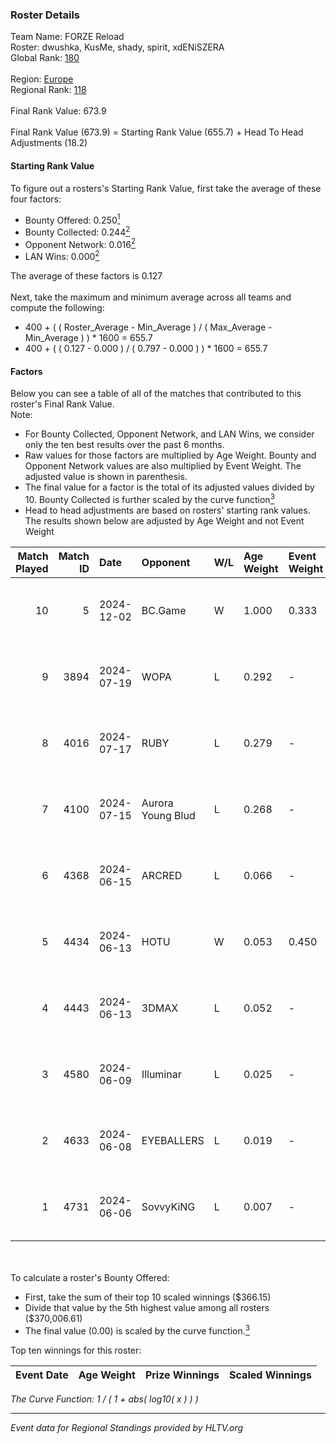 ### Roster Details<br />
Team Name: FORZE Reload<br />
Roster: dwushka, KusMe, shady, spirit, xdENiSZERA<br />
Global Rank: [180](../../standings_global_2024_12_02.md)<br />
<br />
Region: [Europe]( ../../standings_europe_2024_12_02.md)<br />
Regional Rank: [118]( ../../standings_europe_2024_12_02.md)<br />
<br />
Final Rank Value:  673.9<br />
<br />
Final Rank Value (673.9) = Starting Rank Value (655.7) + Head To Head Adjustments (18.2)<br />

#### Starting Rank Value<br />
To figure out a rosters's Starting Rank Value, first take the average of these four factors:<br />
- Bounty Offered: 0.250[<sup>1</sup>](#table2)
- Bounty Collected: 0.244[<sup>2</sup>](#table1)
- Opponent Network: 0.016[<sup>2</sup>](#table1)
- LAN Wins: 0.000[<sup>2</sup>](#table1)

The average of these factors is 0.127<br />
<br />
Next, take the maximum and minimum average across all teams and compute the following:<br />
- 400 + ( ( Roster_Average - Min_Average ) / ( Max_Average - Min_Average ) ) * 1600 = 655.7
- 400 + ( ( 0.127 - 0.000 ) / ( 0.797 - 0.000 ) ) * 1600 = 655.7


#### Factors<br />
Below you can see a table of all of the matches that contributed to this roster's Final Rank Value.<br />
Note:<br />

- For Bounty Collected, Opponent Network, and LAN Wins, we consider only the ten best results over the past 6 months.
- Raw values for those factors are multiplied by Age Weight. Bounty and Opponent Network values are also multiplied by Event Weight. The adjusted value is shown in parenthesis.
- The final value for a factor is the total of its adjusted values divided by 10. Bounty Collected is further scaled by the curve function[<sup>3</sup>](#curveFunction)
- Head to head adjustments are based on rosters' starting rank values. The results shown below are adjusted by Age Weight and not Event Weight
<span id="table1"></span><br />


| Match Played | Match ID | Date       | Opponent          | W/L | Age Weight | Event Weight | Bounty Collected | Opponent Network | LAN Wins  | H2H Adj. | Roster                                       |
| -: | -: | :- | :- | :- | :- | :- | :- | :- | :- | -: | :- |
|           10 |        5 | 2024-12-02 | BC.Game           | W   | 1.000      | 0.333        | 0.024 (0.008)    | 0.432 (0.144)    | 0 (0.000) |    25.75 | dwushka, KusMe, shady, spirit, xdENiSZERA    |
|            9 |     3894 | 2024-07-19 | WOPA              | L   | 0.292      | -            | -                | -                | -         |    -2.46 | b1st, dwushka, KusMe, Something, xdENiSZERA  |
|            8 |     4016 | 2024-07-17 | RUBY              | L   | 0.279      | -            | -                | -                | -         |    -3.15 | dwushka, KusMe, shady, Something, xdENiSZERA |
|            7 |     4100 | 2024-07-15 | Aurora Young Blud | L   | 0.268      | -            | -                | -                | -         |    -1.84 | dwushka, KusMe, shady, Something, xdENiSZERA |
|            6 |     4368 | 2024-06-15 | ARCRED            | L   | 0.066      | -            | -                | -                | -         |    -0.59 | dwushka, KusMe, shady, Something, xdENiSZERA |
|            5 |     4434 | 2024-06-13 | HOTU              | W   | 0.053      | 0.450        | 0.002 (0.000)    | 0.506 (0.012)    | 0 (0.000) |     1.11 | dwushka, KusMe, shady, Something, xdENiSZERA |
|            4 |     4443 | 2024-06-13 | 3DMAX             | L   | 0.052      | -            | -                | -                | -         |    -0.01 | dwushka, KusMe, shady, Something, xdENiSZERA |
|            3 |     4580 | 2024-06-09 | Illuminar         | L   | 0.025      | -            | -                | -                | -         |    -0.08 | dwushka, KusMe, shady, Something, xdENiSZERA |
|            2 |     4633 | 2024-06-08 | EYEBALLERS        | L   | 0.019      | -            | -                | -                | -         |    -0.42 | dwushka, KusMe, shady, Something, xdENiSZERA |
|            1 |     4731 | 2024-06-06 | SovvyKiNG         | L   | 0.007      | -            | -                | -                | -         |    -0.13 | dwushka, KusMe, shady, Something, xdENiSZERA |

<br />
<span id="table2"></span><br />
To calculate a roster's Bounty Offered:<br />

- First, take the sum of their top 10 scaled winnings ($366.15)
- Divide that value by the 5th highest value among all rosters ($370,006.61)
- The final value (0.00) is scaled by the curve function.[<sup>3</sup>](#curveFunction)

Top ten winnings for this roster:<br />

| Event Date | Age Weight | Prize Winnings | Scaled Winnings |
| :- | -: | :- | :- |


<span id="curveFunction"></span>_The Curve Function: 1 / ( 1 + abs( log10( x ) ) )_<br />

---
_Event data for Regional Standings provided by HLTV.org_<br />
